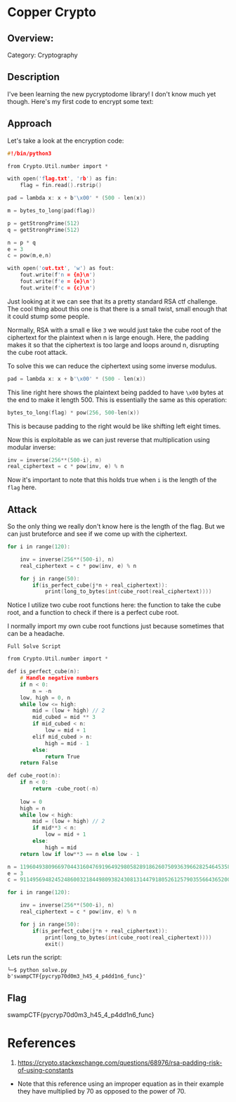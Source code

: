 # Copper Crypto

## Overview:

Category: Cryptography

## Description

I've been learning the new pycryptodome library! I don't know much yet though. Here's my first code to encrypt some text:

## Approach

Let's take a look at the encryption code:

```c
#!/bin/python3

from Crypto.Util.number import *

with open('flag.txt', 'rb') as fin:
	flag = fin.read().rstrip()

pad = lambda x: x + b'\x00' * (500 - len(x))

m = bytes_to_long(pad(flag))

p = getStrongPrime(512)
q = getStrongPrime(512)

n = p * q
e = 3
c = pow(m,e,n)

with open('out.txt', 'w') as fout:
	fout.write(f'n = {n}\n')
	fout.write(f'e = {e}\n')
	fout.write(f'c = {c}\n')
```

Just looking at it we can see that its a pretty standard RSA ctf challenge. The cool thing about this one is that there is a small twist, small enough that it could stump some people.

Normally, RSA with a small e like `3` we would just take the cube root of the ciphertext for the plaintext when n is large enough. Here, the padding makes it so that the ciphertext is too large and loops around n, disrupting the cube root attack.

To solve this we can reduce the ciphertext using some inverse modulus.
```c
pad = lambda x: x + b'\x00' * (500 - len(x))
```
This line right here shows the plaintext being padded to have `\x00` bytes at the end to make it length 500. This is essentially the same as this operation:
```c
bytes_to_long(flag) * pow(256, 500-len(x))
```
This is because padding to the right would be like shifting left eight times.

Now this is exploitable as we can just reverse that multiplication using modular inverse:
```c
inv = inverse(256**(500-i), n) 
real_ciphertext = c * pow(inv, e) % n
```
Now it's important to note that this holds true when `i` is the length of the `flag` here.
## Attack 

So the only thing we really don't know here is the length of the flag. But we can just bruteforce and see if we come up with the ciphertext.

```c
for i in range(120):

    inv = inverse(256**(500-i), n) 
    real_ciphertext = c * pow(inv, e) % n

    for j in range(50):
        if(is_perfect_cube(j*n + real_ciphertext)):
            print(long_to_bytes(int(cube_root(real_ciphertext))))
```

Notice I utilize two cube root functions here: the function to take the cube root, and a function to check if there is a perfect cube root.

I normally import my own cube root functions just because sometimes that can be a headache.

`Full Solve Script`
```c
from Crypto.Util.number import *

def is_perfect_cube(n):
    # Handle negative numbers
    if n < 0:
        n = -n
    low, high = 0, n
    while low <= high:
        mid = (low + high) // 2
        mid_cubed = mid ** 3
        if mid_cubed < n:
            low = mid + 1
        elif mid_cubed > n:
            high = mid - 1
        else:
            return True
    return False

def cube_root(n):
    if n < 0:
        return -cube_root(-n)
    
    low = 0
    high = n
    while low < high:
        mid = (low + high) // 2
        if mid**3 < n:
            low = mid + 1
        else:
            high = mid
    return low if low**3 == n else low - 1

n = 119604938096697044316047691964929805828918626075093639662825464535827900362132954794317391864822750976662931603966282850021396173045319251883406363073183189808699680701857953334587328906486229075428157995555693476599232724728486400143213284483622313607354815609215059406863340823255111036033446109329593686949
e = 3
c = 91149569482452486003218449809382430813144791805261257903556643652008332135606236690176360090659938752235745771493858775509562950906764411011689366104109528195425590415243479424000644174707030408431768079041029193109110970032733391052611637831168097556118005523386390422929265528589660737843901941464809893959

for i in range(120):

    inv = inverse(256**(500-i), n) 
    real_ciphertext = c * pow(inv, e) % n

    for j in range(50):
        if(is_perfect_cube(j*n + real_ciphertext)):
            print(long_to_bytes(int(cube_root(real_ciphertext))))
            exit()
```


Lets run the script:
```
└─$ python solve.py
b'swampCTF{pycryp70d0m3_h45_4_p4dd1n6_func}'
```

## Flag

swampCTF{pycryp70d0m3_h45_4_p4dd1n6_func}

# References
1. https://crypto.stackexchange.com/questions/68976/rsa-padding-risk-of-using-constants
- Note that this reference using an improper equation as in their example they have multiplied by 70 as opposed to the power of 70.